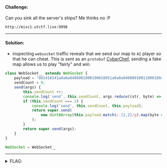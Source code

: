 #### Challenge:

Can you sink all the server's ships? Me thinks no :P

`http://misc1.utctf.live:9998`

---

#### Solution:

- inspecting `websocket` traffic reveals that we send our map to `AI` player so that he can cheat. This is sent as an `protobuf` [CyberChef](https://gchq.github.io/CyberChef/#recipe=From_Hex('Auto')Protobuf_Decode('',false,false)&input=MDgxNDEwMTQxYTBhMGEwNDA4MDAxMDAwMTAwMDE4MDUxYTBhMGEwNDA4MDAxMDAxMTAwMDE4MDQxYTBhMGEwNDA4MDAxMDAyMTAwMDE4MDMxYTBhMGEwNDA4MDAxMDAzMTAwMDE4MDMxYTBhMGEwNDA4MDAxMDA0MTAwMDE4MDIxYTBhMGEwNDA4MDAxMDA1MTAwMDE4MDUxYTBhMGEwNDA4MDAxMDA2MTAwMDE4MDQxYTBhMGEwNDA4MDAxMDA3MTAwMDE4MDMxYTBhMGEwNDA4MDAxMDA4MTAwMDE4MDMxYTBhMGEwNDA4MDAxMDA5MTAwMDE4MDI), sending a fake map allows us to play "fairly" and win.

```js
class WebSocket__ extends WebSocket {
    payload = "081410141a0a0a0408001000100018051a0a0a0408001001100018041a0a0a0408001002100018031a0a0a0408001003100018031a0a0a0408001004100018021a0a0a0408001005100018051a0a0a0408001006100018041a0a0a0408001007100018031a0a0a0408001008100018031a0a0a040800100910001802"
    sendCount = 0;
    send(args) {
        this.sendCount ++;
        console.log('send', this.sendCount, args.reduce((str, byte) => str + byte.toString(16).padStart(2, '0'), ''));
        if (this.sendCount === 2) {
            console.log('send', this.sendCount, this.payload);
            return super.send(
                new Uint8Array(this.payload.match(/.{1,2}/g).map(byte => parseInt(byte, 16)))
            );
        }
        return super.send(args);
    }
}

WebSocket = WebSocket__
```

---

<details><summary>FLAG:</summary>

```
utflag{if_u_want_it_done_right_dont_rely_on_client}
```

</details>
<br/>
